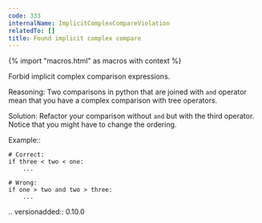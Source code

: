 ```yaml
---
code: 333
internalName: ImplicitComplexCompareViolation
relatedTo: []
title: Found implicit complex compare
---
```


{% import "macros.html" as macros with context %}

Forbid implicit complex comparison expressions.

Reasoning: Two comparisons in python that are joined with `and` operator
mean that you have a complex comparison with tree operators.

Solution: Refactor your comparison without `and` but with the third
operator. Notice that you might have to change the ordering.

Example::

    # Correct:
    if three < two < one:
        ...
    
    # Wrong:
    if one > two and two > three:
        ...

.. versionadded:: 0.10.0